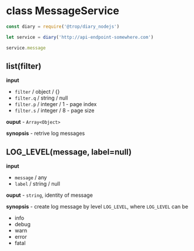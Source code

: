 # class MessageService

```js
const diary = require('@trop/diary_nodejs')

let service = diary('http://api-endpoint-somewhere.com')

service.message
```

## list(filter)

**input**

* `filter` / object / {}
* `filter.q` / string / null
* `filter.p` / integer / 1 - page index
* `filter.s` / integer / 8 - page size

**ouput** - `Array<Object>`

**synopsis** - retrive log messages

## LOG_LEVEL(message, label=null)

**input**

* `message` / any
* `label` / string / null

**ouput** - `string`, identity of message

**synopsis** - create log message by level `LOG_LEVEL`, where `LOG_LEVEL`
can be

* info
* debug
* warn
* error
* fatal
